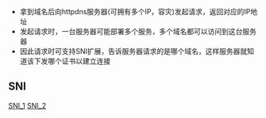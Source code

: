 - 拿到域名后向httpdns服务器(可拥有多个IP，容灾)发起请求，返回对应的IP地址
- 发起请求时，一台服务器可能部署多个服务，多个域名都可以访问到这台服务器
- 因此请求时可支持SNI扩展，告诉服务器请求的是哪个域名，这样服务器就知道该下发哪个证书以建立连接
  
## SNI

[SNI_1](https://blog.csdn.net/makenothing/article/details/53292335)
[SNI_2](https://blog.csdn.net/firefile/article/details/80532161)